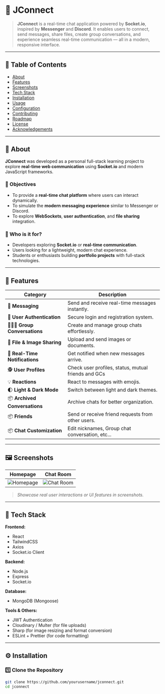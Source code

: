 # 💬 JConnect

> **JConnect** is a real-time chat application powered by **Socket.io**, inspired by **Messenger** and **Discord**. It enables users to connect, send messages, share files, create group conversations, and experience seamless real-time communication — all in a modern, responsive interface.

---

## 📑 Table of Contents

- [About](#-about)
- [Features](#-features)
- [Screenshots](#-screenshots)
- [Tech Stack](#-tech-stack)
- [Installation](#-installation)
- [Usage](#-usage)
- [Configuration](#-configuration)
- [Contributing](#-contributing)
- [Roadmap](#-roadmap)
- [License](#-license)
- [Acknowledgements](#-acknowledgements)

---

## 📝 About

**JConnect** was developed as a personal full-stack learning project to explore **real-time web communication** using **Socket.io** and modern JavaScript frameworks.

### 🎯 Objectives
- To provide a **real-time chat platform** where users can interact dynamically.
- To simulate the **modern messaging experience** similar to Messenger or Discord.
- To explore **WebSockets**, **user authentication**, and **file sharing** integration.

### 👥 Who is it for?
- Developers exploring **Socket.io** or **real-time communication**.
- Users looking for a lightweight, modern chat experience.
- Students or enthusiasts building **portfolio projects** with full-stack technologies.

---

## 🚀 Features

| Category | Description |
|-----------|-------------|
| 💬 **Messaging** | Send and receive real-time messages instantly. |
| 👤 **User Authentication** | Secure login and registration system. |
| 🧑‍🤝‍🧑 **Group Conversations** | Create and manage group chats effortlessly. |
| 📁 **File & Image Sharing** | Upload and send images or documents. |
| 🔔 **Real-Time Notifications** | Get notified when new messages arrive. |
| 🕵️ **User Profiles** | Check user profiles, status, mutual friends and GCs |
| 💡 **Reactions** | React to messages with emojis. |
| 🌓 **Light & Dark Mode** | Switch between light and dark themes. |
| 📦 **Archived Conversations** | Archive chats for better organization. |
| 📦 **Friends** | Send or receive friend requests from other users. |
| 📦 **Chat Customization** | Edit nicknames, Group chat conversation, etc... |

---

## 🖼️ Screenshots

| Homepage | Chat Room |
|-----------|------------|
| ![Homepage](./screenshots/homepage.png) | ![Chat Room](./screenshots/chatroom.png) |

> *Showcase real user interactions or UI features in screenshots.*

---

## 🧠 Tech Stack

**Frontend:**  
- React  
- TailwindCSS  
- Axios  
- Socket.io Client  

**Backend:**  
- Node.js  
- Express  
- Socket.io  

**Database:**  
- MongoDB (Mongoose)

**Tools & Others:**  
- JWT Authentication  
- Cloudinary / Multer (for file uploads)
- Sharp (for image resizing and format conversion)  
- ESLint + Prettier (for code formatting)  

---

## ⚙️ Installation

### 1️⃣ Clone the Repository
```bash
git clone https://github.com/yourusername/jconnect.git
cd jconnect
